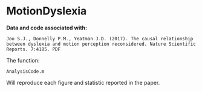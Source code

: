 # MotionDyslexia
**Data and code associated with:**

    Joo S.J., Donnelly P.M., Yeatman J.D. (2017). The causal relationship between dyslexia and motion perception reconsidered. Nature Scientific Reports. 7:4185. PDF

The function:

    AnalysisCode.m

Will reproduce each figure and statistic reported in the paper.